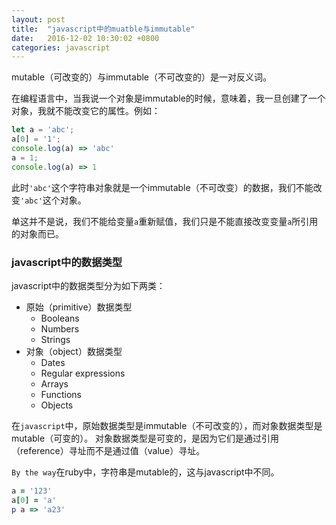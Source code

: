 ```yaml
---
layout: post
title:  "javascript中的muatble与immutable"
date:   2016-12-02 10:30:02 +0800
categories: javascript
---
```

mutable（可改变的）与immutable（不可改变的）是一对反义词。

在编程语言中，当我说一个对象是immutable的时候，意味着，我一旦创建了一个对象，我就不能改变它的属性。例如：

```javascript
let a = 'abc';
a[0] = '1';
console.log(a) => 'abc'
a = 1;
console.log(a) => 1
```

此时`'abc'`这个字符串对象就是一个immutable（不可改变）的数据，我们不能改变`'abc'`这个对象。

单这并不是说，我们不能给变量`a`重新赋值，我们只是不能直接改变变量`a`所引用的对象而已。

### javascript中的数据类型
javascript中的数据类型分为如下两类：

- 原始（primitive）数据类型
    - Booleans
    - Numbers
    - Strings
- 对象（object）数据类型
    - Dates
    - Regular expressions
    - Arrays
    - Functions
    - Objects

在`javascript`中，原始数据类型是immutable（不可改变的），而对象数据类型是mutable（可变的）。
对象数据类型是可变的，是因为它们是通过引用（reference）寻址而不是通过值（value）寻址。

`By the way`在ruby中，字符串是mutable的，这与javascript中不同。

```ruby
a = '123'
a[0] = 'a'
p a => 'a23'
```
